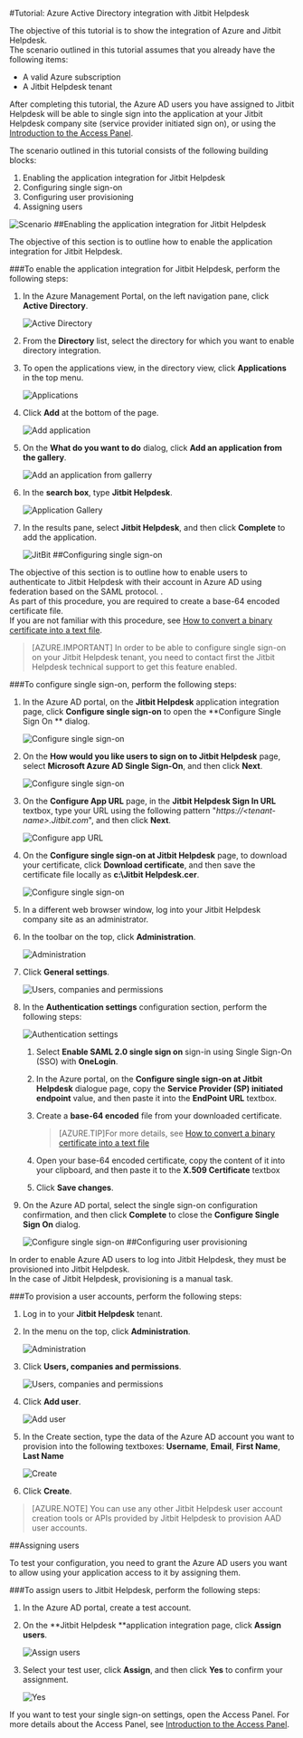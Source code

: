 <properties 
    pageTitle="Tutorial: Azure Active Directory integration with Jitbit Helpdesk | Microsoft Azure" 
    description="Learn how to use Jitbit Helpdesk with Azure Active Directory to enable single sign-on, automated provisioning, and more!" 
    services="active-directory" 
    authors="MarkusVi"  
    documentationCenter="na" 
    manager="stevenpo"/>
<tags 
    ms.service="active-directory" 
    ms.devlang="na" 
    ms.topic="article" 
    ms.tgt_pltfrm="na" 
    ms.workload="identity" 
    ms.date="10/22/2015" 
    ms.author="markvi" />

#Tutorial: Azure Active Directory integration with Jitbit Helpdesk
  
The objective of this tutorial is to show the integration of Azure and Jitbit Helpdesk.  
The scenario outlined in this tutorial assumes that you already have the following items:

-   A valid Azure subscription
-   A Jitbit Helpdesk tenant
  
After completing this tutorial, the Azure AD users you have assigned to Jitbit Helpdesk will be able to single sign into the application at your Jitbit Helpdesk company site (service provider initiated sign on), or using the [Introduction to the Access Panel](active-directory-saas-access-panel-introduction.md).
  
The scenario outlined in this tutorial consists of the following building blocks:

1.  Enabling the application integration for Jitbit Helpdesk
2.  Configuring single sign-on
3.  Configuring user provisioning
4.  Assigning users

![Scenario](./media/active-directory-saas-jitbit-helpdesk-tutorial/IC777676.png "Scenario")
##Enabling the application integration for Jitbit Helpdesk
  
The objective of this section is to outline how to enable the application integration for Jitbit Helpdesk.

###To enable the application integration for Jitbit Helpdesk, perform the following steps:

1.  In the Azure Management Portal, on the left navigation pane, click **Active Directory**.

    ![Active Directory](./media/active-directory-saas-jitbit-helpdesk-tutorial/IC700993.png "Active Directory")

2.  From the **Directory** list, select the directory for which you want to enable directory integration.

3.  To open the applications view, in the directory view, click **Applications** in the top menu.

    ![Applications](./media/active-directory-saas-jitbit-helpdesk-tutorial/IC700994.png "Applications")

4.  Click **Add** at the bottom of the page.

    ![Add application](./media/active-directory-saas-jitbit-helpdesk-tutorial/IC749321.png "Add application")

5.  On the **What do you want to do** dialog, click **Add an application from the gallery**.

    ![Add an application from gallerry](./media/active-directory-saas-jitbit-helpdesk-tutorial/IC749322.png "Add an application from gallerry")

6.  In the **search box**, type **Jitbit Helpdesk**.

    ![Application Gallery](./media/active-directory-saas-jitbit-helpdesk-tutorial/IC777677.png "Application Gallery")

7.  In the results pane, select **Jitbit Helpdesk**, and then click **Complete** to add the application.

    ![JitBit](./media/active-directory-saas-jitbit-helpdesk-tutorial/IC781008.png "JitBit")
##Configuring single sign-on
  
The objective of this section is to outline how to enable users to authenticate to Jitbit Helpdesk with their account in Azure AD using federation based on the SAML protocol. .  
As part of this procedure, you are required to create a base-64 encoded certificate file.  
If you are not familiar with this procedure, see [How to convert a binary certificate into a text file](http://youtu.be/PlgrzUZ-Y1o).

>[AZURE.IMPORTANT] In order to be able to configure single sign-on on your Jitbit Helpdesk tenant, you need to contact first the Jitbit Helpdesk technical support to get this feature enabled.

###To configure single sign-on, perform the following steps:

1.  In the Azure AD portal, on the **Jitbit Helpdesk** application integration page, click **Configure single sign-on** to open the **Configure Single Sign On ** dialog.

    ![Configure single sign-on](./media/active-directory-saas-jitbit-helpdesk-tutorial/IC777678.png "Configure single sign-on")

2.  On the **How would you like users to sign on to Jitbit Helpdesk** page, select **Microsoft Azure AD Single Sign-On**, and then click **Next**.

    ![Configure single sign-on](./media/active-directory-saas-jitbit-helpdesk-tutorial/IC777679.png "Configure single sign-on")

3.  On the **Configure App URL** page, in the **Jitbit Helpdesk Sign In URL** textbox, type your URL using the following pattern "*https://\<tenant-name\>.Jitbit.com*", and then click **Next**.

    ![Configure app URL](./media/active-directory-saas-jitbit-helpdesk-tutorial/IC777528.png "Configure app URL")

4.  On the **Configure single sign-on at Jitbit Helpdesk** page, to download your certificate, click **Download certificate**, and then save the certificate file locally as **c:\\Jitbit Helpdesk.cer**.

    ![Configure single sign-on](./media/active-directory-saas-jitbit-helpdesk-tutorial/IC777680.png "Configure single sign-on")

5.  In a different web browser window, log into your Jitbit Helpdesk company site as an administrator.

6.  In the toolbar on the top, click **Administration**.

    ![Administration](./media/active-directory-saas-jitbit-helpdesk-tutorial/IC777681.png "Administration")

7.  Click **General settings**.

    ![Users, companies and permissions](./media/active-directory-saas-jitbit-helpdesk-tutorial/IC777682.png "Users, companies and permissions")

8.  In the **Authentication settings** configuration section, perform the following steps:

    ![Authentication settings](./media/active-directory-saas-jitbit-helpdesk-tutorial/IC777683.png "Authentication settings")

    1.  Select **Enable SAML 2.0 single sign on** sign-in using Single Sign-On (SSO) with **OneLogin**.
    2.  In the Azure portal, on the **Configure single sign-on at Jitbit Helpdesk** dialogue page, copy the **Service Provider (SP) initiated endpoint** value, and then paste it into the **EndPoint URL** textbox.
    3.  Create a **base-64 encoded** file from your downloaded certificate.
        
		>[AZURE.TIP]For more details, see [How to convert a binary certificate into a text file](http://youtu.be/PlgrzUZ-Y1o)

    4.  Open your base-64 encoded certificate, copy the content of it into your clipboard, and then paste it to the **X.509 Certificate** textbox
    5.  Click **Save changes**.

9.  On the Azure AD portal, select the single sign-on configuration confirmation, and then click **Complete** to close the **Configure Single Sign On** dialog.

    ![Configure single sign-on](./media/active-directory-saas-jitbit-helpdesk-tutorial/IC777684.png "Configure single sign-on")
##Configuring user provisioning
  
In order to enable Azure AD users to log into Jitbit Helpdesk, they must be provisioned into Jitbit Helpdesk.  
In the case of Jitbit Helpdesk, provisioning is a manual task.

###To provision a user accounts, perform the following steps:

1.  Log in to your **Jitbit Helpdesk** tenant.

2.  In the menu on the top, click **Administration**.

    ![Administration](./media/active-directory-saas-jitbit-helpdesk-tutorial/IC777681.png "Administration")

3.  Click **Users, companies and permissions**.

    ![Users, companies and permissions](./media/active-directory-saas-jitbit-helpdesk-tutorial/IC777682.png "Users, companies and permissions")

4.  Click **Add user**.

    ![Add user](./media/active-directory-saas-jitbit-helpdesk-tutorial/IC777685.png "Add user")

5.  In the Create section, type the data of the Azure AD account you want to provision into the following textboxes: **Username**, **Email**, **First Name**, **Last Name**

    ![Create](./media/active-directory-saas-jitbit-helpdesk-tutorial/IC777686.png "Create")

6.  Click **Create**.

>[AZURE.NOTE] You can use any other Jitbit Helpdesk user account creation tools or APIs provided by Jitbit Helpdesk to provision AAD user accounts.

##Assigning users
  
To test your configuration, you need to grant the Azure AD users you want to allow using your application access to it by assigning them.

###To assign users to Jitbit Helpdesk, perform the following steps:

1.  In the Azure AD portal, create a test account.

2.  On the **Jitbit Helpdesk **application integration page, click **Assign users**.

    ![Assign users](./media/active-directory-saas-jitbit-helpdesk-tutorial/IC777687.png "Assign users")

3.  Select your test user, click **Assign**, and then click **Yes** to confirm your assignment.

    ![Yes](./media/active-directory-saas-jitbit-helpdesk-tutorial/IC767830.png "Yes")
  
If you want to test your single sign-on settings, open the Access Panel. For more details about the Access Panel, see [Introduction to the Access Panel](active-directory-saas-access-panel-introduction.md).